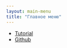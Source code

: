 ```yaml
---
layout: main-menu
title: "Главное меню"
---
```


<ul class="menu">
    <li><a href="{{ site.baseurl }}/story/0-0" class="menu-button">Tutorial</a></li>
    <li><a href="https://github.com/njko39/WebNovyll" class="menu-button">Github</a></li>
</ul>

